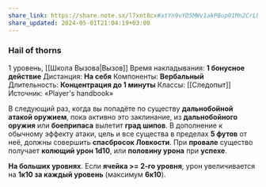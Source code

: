```yaml
---
share_link: https://share.note.sx/l7xnt8cx#atYn9vYD5MWv1akPBup01Mn2CrLUWt3r3aQUxVT1Leg
share_updated: 2024-05-01T21:04:19+03:00
---
```

### Hail of thorns
1 уровень, [[Школа Вызова|Вызов]]
Время накладывания: **1 бонусное действие**
Дистанция: **На себя**
Компоненты: **Вербальный**
Длительность: **Концентрация до 1 минуты**
Классы: [[Следопыт]]
Источник: «Player's handbook»

В следующий раз, когда вы попадёте по существу **дальнобойной атакой оружием**, пока активно это заклинание, из **дальнобойного оружия** или **боеприпаса** вылетит **град шипов**. В дополнение к обычному эффекту атаки, цель и все существа в пределах **5 футов** от неё, должны совершить **спасбросок Ловкости**. При **провале** существо получает **колющий урон 1d10**, или **половину урона** при **успехе**.

**На больших уровнях**. Если **ячейка >= 2-го уровня**, урон увеличивается на **1к10 за каждый уровень** (максимум **6к10**).